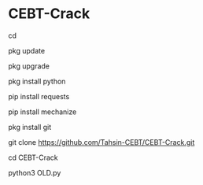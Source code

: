 # CEBT-Crack
cd

pkg update 

pkg upgrade 

pkg install python 

pip install requests 

pip install mechanize 


pkg install git


git clone https://github.com/Tahsin-CEBT/CEBT-Crack.git 

cd CEBT-Crack

python3 OLD.py
